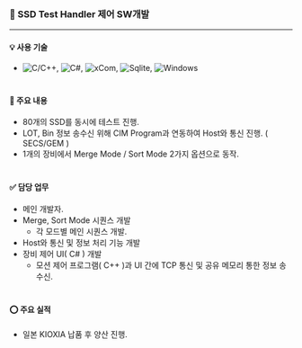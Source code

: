 ### 🔹 SSD Test Handler 제어 SW개발
---
#### 💡 사용 기술
* ![C/C++](https://img.shields.io/badge/C++-brown.svg?style=flat&logo=cplusplus&logoColor=white),
  ![C#](https://img.shields.io/badge/CSharp-brown.svg?style=flat&logo=csharp&logoColor=white),
  ![xCom](https://img.shields.io/badge/xCom-darkgreen.svg?style=flat&logo=xcom&logoColor=white),
  ![Sqlite](https://img.shields.io/badge/Sqlite-blue.svg?style=flat&logo=sqlite&logoColor=white),
  ![Windows](https://img.shields.io/badge/Windows-orange.svg?style=flat&logo=windows&logoColor=white)
#

#### 📌 주요 내용
* 80개의 SSD를 동시에 테스트 진행.
* LOT, Bin 정보 송수신 위해 CIM Program과 연동하여 Host와 통신 진행. ( SECS/GEM )
* 1개의 장비에서 Merge Mode / Sort Mode 2가지 옵션으로 동작.
#

#### ✅ 담당 업무
* 메인 개발자.
* Merge, Sort Mode 시퀀스 개발
  * 각 모드별 메인 시퀀스 개발.
* Host와 통신 및 정보 처리 기능 개발
* 장비 제어 UI( C# ) 개발
  * 모션 제어 프로그램( C++ )과 UI 간에 TCP 통신 및 공유 메모리 통한 정보 송수신.
#

#### ⭕️ 주요 실적
* 일본 KIOXIA 납품 후 양산 진행.
#
